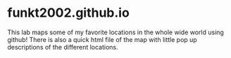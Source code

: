 # funkt2002.github.io
This lab maps some of my favorite locations in the whole wide world using github!
There is also a quick html file of the map with little pop up descriptions of the different locations.

